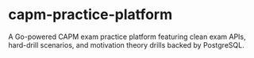 # capm-practice-platform
A Go-powered CAPM exam practice platform featuring clean exam APIs, hard-drill scenarios, and motivation theory drills backed by PostgreSQL.
